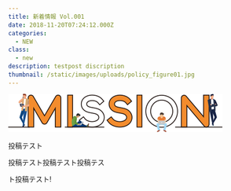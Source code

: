```yaml
---
title: 新着情報 Vol.001
date: 2018-11-20T07:24:12.000Z
categories:
  - NEW
class:
  - new
description: testpost discription
thumbnail: /static/images/uploads/policy_figure01.jpg
---
```

![undefined](/static/images/uploads/mission_logo.png)

投稿テスト

投稿テスト投稿テスト投稿テス

ト投稿テスト!


